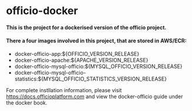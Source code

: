 # officio-docker

#### This is the project for a dockerised version of the officio project.

#### There a four images involved in this project, that are stored in AWS/ECR:
- docker-officio-app:${OFFICIO_VERSION_RELEASE}
- docker-officio-apache:${APACHE_VERSION_RELEASE}
- docker-officio-mysql-officio:${MYSQL_OFFICIO_VERSION_RELEASE}
- docker-officio-mysql-officio-statistics:${MYSQL_OFFICIO_STATISTICS_VERSION_RELEASE}

For complete instllation information, please visit https://docs.officioplatform.com and view the docker-officio guide under the docker book.
